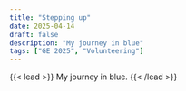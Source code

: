 ```yaml
---
title: "Stepping up"
date: 2025-04-14
draft: false
description: "My journey in blue"
tags: ["GE 2025", "Volunteering"]
---
```


{{< lead >}}
My journey in blue.
{{< /lead >}}
